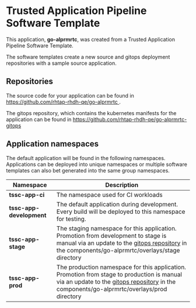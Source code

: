 # Trusted Application Pipeline Software Template

This application, **go-alprmrtc**, was created from a Trusted Application Pipeline Software Template.

The software templates create a new source and gitops deployment repositories with a sample source application. 

## Repositories

The source code for your application can be found in [https://github.com/rhtap-rhdh-qe/go-alprmrtc ](https://github.com/rhtap-rhdh-qe/go-alprmrtc ).
 
The gitops repository, which contains the kubernetes manifests for the application can be found in 
[https://github.com/rhtap-rhdh-qe/go-alprmrtc-gitops ](https://github.com/rhtap-rhdh-qe/go-alprmrtc-gitops ) 

## Application namespaces 

The default application will be found in the following namespaces. Applications can be deployed into unique namespaces or multiple software templates can also bet generated into the same group namespaces.  

|  Namespace   |  Description   |  
| -------- | -------- |
| **tssc-app-ci** | The namespace used for CI workloads |
| **tssc-app-development** | The default application during development. Every build will be deployed to this namespace for testing. |
| **tssc-app-stage** | The staging namespace for this application. Promotion from development to stage is manual via an update to the [gitops repository](https://github.com/rhtap-rhdh-qe/go-alprmrtc-gitops ) in the components/go-alprmrtc/overlays/stage directory |
| **tssc-app-prod** | The production namespace for this application. Promotion from stage to production is manual via an update to the [gitops repository](https://github.com/rhtap-rhdh-qe/go-alprmrtc-gitops ) in the components/go-alprmrtc/overlays/prod directory |